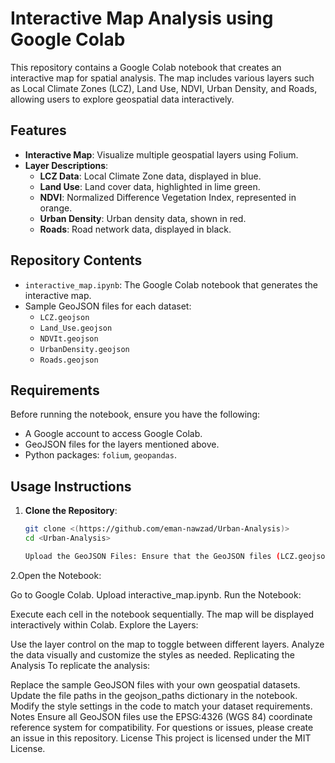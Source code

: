 # Interactive Map Analysis using Google Colab

This repository contains a Google Colab notebook that creates an interactive map for spatial analysis. The map includes various layers such as Local Climate Zones (LCZ), Land Use, NDVI, Urban Density, and Roads, allowing users to explore geospatial data interactively.

## Features
- **Interactive Map**: Visualize multiple geospatial layers using Folium.
- **Layer Descriptions**:
  - **LCZ Data**: Local Climate Zone data, displayed in blue.
  - **Land Use**: Land cover data, highlighted in lime green.
  - **NDVI**: Normalized Difference Vegetation Index, represented in orange.
  - **Urban Density**: Urban density data, shown in red.
  - **Roads**: Road network data, displayed in black.

## Repository Contents
- `interactive_map.ipynb`: The Google Colab notebook that generates the interactive map.
- Sample GeoJSON files for each dataset:
  - `LCZ.geojson`
  - `Land_Use.geojson`
  - `NDVIt.geojson`
  - `UrbanDensity.geojson`
  - `Roads.geojson`

## Requirements
Before running the notebook, ensure you have the following:
- A Google account to access Google Colab.
- GeoJSON files for the layers mentioned above.
- Python packages: `folium`, `geopandas`.

## Usage Instructions
1. **Clone the Repository**:
   ```bash
   git clone <(https://github.com/eman-nawzad/Urban-Analysis)>
   cd <Urban-Analysis>

   Upload the GeoJSON Files: Ensure that the GeoJSON files (LCZ.geojson, Land_Use.geojson, etc.) are available in the same directory as the notebook.

2.Open the Notebook:

Go to Google Colab.
Upload interactive_map.ipynb.
Run the Notebook:

Execute each cell in the notebook sequentially.
The map will be displayed interactively within Colab.
Explore the Layers:

Use the layer control on the map to toggle between different layers.
Analyze the data visually and customize the styles as needed.
Replicating the Analysis
To replicate the analysis:

Replace the sample GeoJSON files with your own geospatial datasets.
Update the file paths in the geojson_paths dictionary in the notebook.
Modify the style settings in the code to match your dataset requirements.
Notes
Ensure all GeoJSON files use the EPSG:4326 (WGS 84) coordinate reference system for compatibility.
For questions or issues, please create an issue in this repository.
License
This project is licensed under the MIT License.




